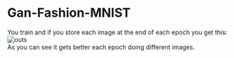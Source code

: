 # Gan-Fashion-MNIST
You train and if you store each image at the end of each epoch you get this:  
![outs](https://user-images.githubusercontent.com/91338053/222284482-749f9873-a481-45fc-b985-41532f4c09b9.gif)  
As you can see it gets better each epoch doing different images.
